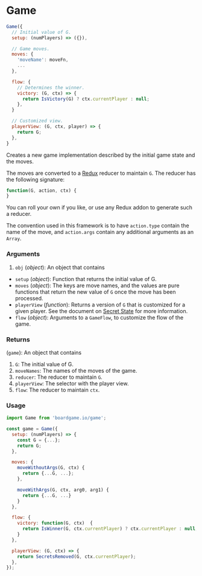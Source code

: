 # Game

```js
Game({
  // Initial value of G.
  setup: (numPlayers) => ({}),

  // Game moves.
  moves: {
    'moveName': moveFn,
    ...
  },

  flow: {
    // Determines the winner.
    victory: (G, ctx) => {
      return IsVictory(G) ? ctx.currentPlayer : null;
    },
  }

  // Customized view.
  playerView: (G, ctx, player) => {
    return G;
  },
}
```

Creates a new game implementation described by the initial
game state and the moves.

The moves are converted to a [Redux](http://redux.js.org/docs/basics/Reducers.html) reducer to maintain `G`. The reducer has the following signature:

```js
function(G, action, ctx) {
}
```

You can roll your own if you like, or use any Redux
addon to generate such a reducer.

The convention used in this framework is to
have `action.type` contain the name of the move, and
`action.args` contain any additional arguments as an
`Array`.

### Arguments

1. `obj` (*object*): An object that contains

  - `setup` (*object*): Function that returns the initial value of G.
  - `moves` (*object*): The keys are move names, and the values
    are pure functions that return the new value of `G` once
    the move has been processed.
  - `playerView` (*function*): Returns a version of `G` that
    is customized for a given player. See the document on
    [Secret State](/secret-state) for more information.
  - `flow` (*object*): Arguments to a `GameFlow`, to customize the flow of the game.

### Returns

(`game`): An object that contains
1. `G`: The initial value of G.
2. `moveNames`: The names of the moves of the game.
3. `reducer`: The reducer to maintain `G`.
4. `playerView`: The selector with the player view.
5. `flow`: The reducer to maintain `ctx`.

### Usage

```js
import Game from 'boardgame.io/game';

const game = Game({
  setup: (numPlayers) => {
    const G = {...};
    return G;
  },

  moves: {
    moveWithoutArgs(G, ctx) {
      return {...G, ...};
    },

    moveWithArgs(G, ctx, arg0, arg1) {
      return {...G, ...}
    }
  },

  flow: {
    victory: function(G, ctx)  {
      return IsWinner(G, ctx.currentPlayer) ? ctx.currentPlayer : null;
    }
  },

  playerView: (G, ctx) => {
    return SecretsRemoved(G, ctx.currentPlayer);
  },
});
```
